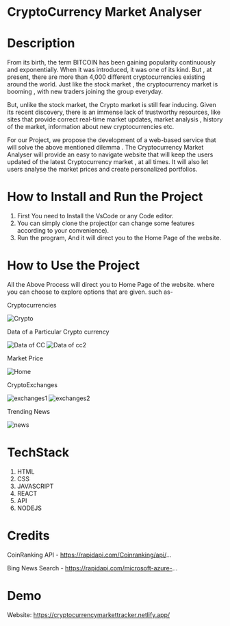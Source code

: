 
# CryptoCurrency Market Analyser

# Description
From its birth, the term BITCOIN has been gaining popularity continuously and exponentially. When it was introduced, it was one of its kind. But , at present, there are more than 4,000 different cryptocurrencies existing around the world. Just like the stock market , the cryptocurrency market is booming , with new traders joining the group everyday. 


But, unlike the stock market, the Crypto market is still fear inducing.
Given its recent discovery, there is an immense lack of trustworthy resources, like sites that provide correct real-time market updates, market analysis , history of the market, information about new cryptocurrencies etc. 


For our Project, we propose the development of a web-based service that will solve the above mentioned dilemma .
The Cryptocurrency Market Analyser will provide an easy to navigate website that will keep the users updated of the latest Cryptocurrency market , at all times. It will also let users analyse the market prices and create personalized portfolios.


# How to Install and Run the Project


1. First You need to Install the VsCode or any Code editor.
2. You can simply clone the project(or can change some features according to your convenience).
3. Run the program, And it will direct you to the Home Page of the website.

# How to Use the Project


All the Above Process will direct you to Home Page of the website. where you can choose to explore options that are given.
such as- 


Cryptocurrencies

![Crypto](https://user-images.githubusercontent.com/72203327/148953769-c7f0838f-507b-4c55-8b90-52bc6eb6c76a.jpeg)

Data of a Particular Crypto currency

![Data of CC](https://user-images.githubusercontent.com/72203327/148953833-a1aa6d97-26c8-480c-a8f2-646df0f8c575.jpeg)
![Data of cc2](https://user-images.githubusercontent.com/72203327/148953860-baa5e638-781f-4a66-b426-d413dcd36f35.jpeg)

Market Price

![Home](https://user-images.githubusercontent.com/72203327/148953952-29658091-d477-4f45-8ae7-1d36d817d6e8.jpeg)

CryptoExchanges

![exchanges1](https://user-images.githubusercontent.com/72203327/148954011-d89c393d-ffef-488a-ad29-71091bf77cad.jpeg)
![exchanges2](https://user-images.githubusercontent.com/72203327/148954041-154cf881-14e1-4a7a-bd0d-8299ce8d2d2d.jpeg)

Trending News

![news](https://user-images.githubusercontent.com/72203327/148954228-05163470-11b9-4743-9dc8-1d96a8e7ccb6.jpeg)

# TechStack

1. HTML
2. CSS
3. JAVASCRIPT
4. REACT
5. API
6. NODEJS

# Credits
CoinRanking API - https://rapidapi.com/Coinranking/api/...

Bing News Search - https://rapidapi.com/microsoft-azure-...

# Demo
Website: https://cryptocurrencymarkettracker.netlify.app/
